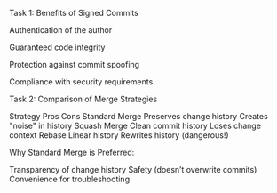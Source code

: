 Task 1: Benefits of Signed Commits

Authentication of the author

Guaranteed code integrity

Protection against commit spoofing

Compliance with security requirements

Task 2: Comparison of Merge Strategies

Strategy	          Pros	                                     Cons
Standard Merge	          Preserves change history	             Creates "noise" in history
Squash Merge	          Clean commit history	                     Loses change context
Rebase	                  Linear history	                     Rewrites history (dangerous!)


Why Standard Merge is Preferred:

Transparency of change history
Safety (doesn’t overwrite commits)
Convenience for troubleshooting